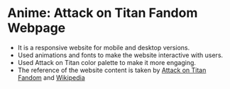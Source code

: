 # Anime: Attack on Titan Fandom Webpage
- It is a responsive website for mobile and desktop versions.
- Used animations and fonts to make the website interactive with users.
- Used Attack on Titan color palette to make it more engaging.
- The reference of the website content is taken by [Attack on Titan Fandom](https://attackontitan.fandom.com/wiki/Attack_on_Titan_(Anime)) and [Wikipedia](https://en.wikipedia.org/wiki/Attack_on_Titan)

